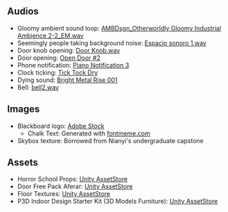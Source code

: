 ## Audios

- Gloomy ambient sound loop: [AMBDsgn_Otherworldly Gloomy Industrial Ambience 2-2_EM.wav](https://freesound.org/people/newlocknew/sounds/691815/)
- Seemingly people taking background noise: [Espacio sonoro 1.wav](https://freesound.org/people/jorge.joyanes1/sounds/664037/)
- Door knob opening: [Door Knob.wav](https://freesound.org/people/SoundDragon18/sounds/489473/)
- Door opening: [Open Door #2](https://freesound.org/people/BenjaminNelan/sounds/321085/)
- Phone notification: [Piano Notification 3](https://freesound.org/people/FoolBoyMedia/sounds/352651/)
- Clock ticking: [Tick Tock Dry](https://freesound.org/people/GammaGool/sounds/759501/)
- Dying sound: [Bright Metal Rise 001](https://freesound.org/people/MeijstroAudio/sounds/372212/)
- Bell: [bell2.wav](https://freesound.org/people/creeeeak/sounds/531021/)

## Images

- Blackboard logo: [Adobe Stock](https://stock.adobe.com/search?k=dirty+chalkboard)
	- Chalk Text: Generated with [fontmeme.com](https://fontmeme.com/chalk-fonts/)
- Skybox texture: Borrowed from Nianyi's undergraduate capstone

## Assets
- Horror School Props: [Unity AssetStore](https://assetstore.unity.com/packages/3d/props/furniture/horror-school-props-112589)
- Door Free Pack Aferar: [Unity AssetStore](https://assetstore.unity.com/packages/3d/props/interior/door-free-pack-aferar-148411)
- Floor Textures: [Unity AssetStore](https://assetstore.unity.com/packages/2d/textures-materials/floor-textures-4k-179126)
- P3D Indoor Design Starter Kit (3D Models Furniture): [Unity AssetStore](https://assetstore.unity.com/packages/3d/props/p3d-indoor-design-starter-kit-3d-models-furniture-264116)
  
